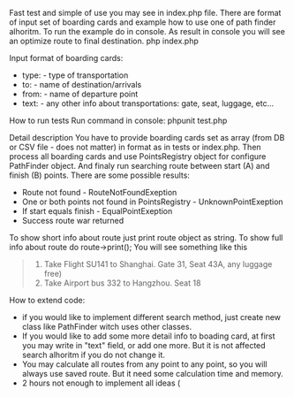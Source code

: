 Fast test and simple of use you may see in index.php file. There are format of input set of boarding cards and example how to use one of path finder alhoritm.
To run the example do in console. As result in console you will see an optimize route to final destination.
php index.php

Input format of boarding cards:
* type: <string> - type of transportation
* to:   <string> - name of destination/arrivals
* from: <string> - name of departure point
* text: <string> - any other info about transportations: gate, seat, luggage, etc...

How to run tests
Run command in console:
phpunit test.php

Detail description
You have to provide boarding cards set as array (from DB or CSV file - does not matter) in format as in tests or index.php. Then process all boarding cards and use PointsRegistry object for configure PathFinder object. And finaly run searching route between start (A) and finish (B) points.
There are some possible results:
* Route not found - RouteNotFoundExeption
* One or both points not found in PointsRegistry - UnknownPointExeption
* If start equals finish - EqualPointExeption
* Success route war returned

To show short info about route just print route object as string.
To show full info about route do route->print(); You will see something like this
> 1. Take Flight SU141 to Shanghai. Gate 31, Seat 43A, any luggage free)
> 2. Take Airport bus 332 to Hangzhou. Seat 18

How to extend code:
* if you would like to implement different search method, just create new class like PathFinder witch uses other classes.
* If you would like to add some more detail info to boading card, at first you may write in "text" field, or add one more. But it is not affected search alhoritm if you do not change it.
* You may calculate all routes from any point to any point, so you will always use saved route. But it need some calculation time and memory.
* 2 hours not enough to implement all ideas (
